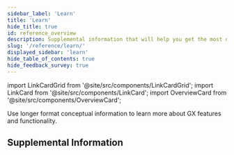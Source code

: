 ```yaml
---
sidebar_label: 'Learn'
title: 'Learn'
hide_title: true
id: reference_overview
description: Supplemental information that will help you get the most out of Great Expectations.
slug: '/reference/learn/'
displayed_sidebar: 'learn'
hide_table_of_contents: true
hide_feedback_survey: true
---
```


import LinkCardGrid from '@site/src/components/LinkCardGrid';
import LinkCard from '@site/src/components/LinkCard';
import OverviewCard from '@site/src/components/OverviewCard';

<OverviewCard title={frontMatter.title}>
  Use longer format conceptual information to learn more about GX features and functionality.
</OverviewCard>

## Supplemental Information

<LinkCardGrid>
  <LinkCard topIcon label="Usage statistics" description="Learn what usage statistics are collected and how they are used" to="/reference/learn/usage_statistics" icon="/img/statistics_icon.svg" />
  <LinkCard topIcon label="Glossary" description="An alphabetical list of GX terms and words with definitions" to="/reference/learn/glossary" icon="/img/glossary_icon.svg" />
</LinkCardGrid>



